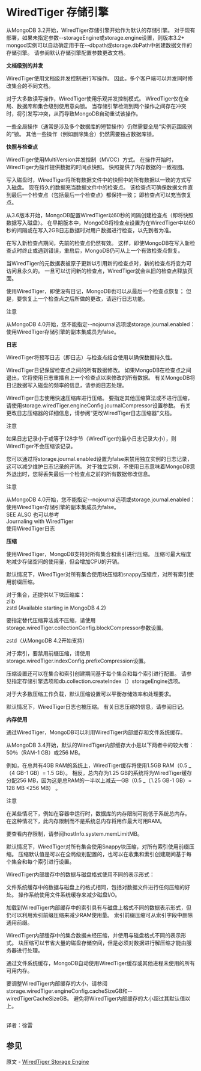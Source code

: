 # WiredTiger 存储引擎

从MongoDB 3.2开始，WiredTiger存储引擎开始作为默认的存储引擎。 对于现有部署，如果未指定参数--storageEngine或storage.engine设置，则版本3.2+ mongod实例可以自动确定用于在--dbpath或storage.dbPath中创建数据文件的存储引擎。 请参阅默认存储引擎配置参数更改文档。<br />

**文档级别的并发**<br />

WiredTiger使用文档级并发控制进行写操作。 因此，多个客户端可以并发同时修改集合的不同文档。<br />

对于大多数读写操作，WiredTiger使用乐观并发控制模式。 WiredTiger仅在全局、数据库和集合级别使用意向锁。 当存储引擎检测到两个操作之间存在冲突时，将引发写冲突，从而导致MongoDB自动重试该操作。<br />

一些全局操作（通常是涉及多个数据库的短暂操作）仍然需要全局“实例范围级别的”锁。 其他一些操作（例如删除集合）仍然需要独占数据库锁。<br />

**快照与检查点**<br />

WiredTiger使用MultiVersion并发控制（MVCC）方式。 在操作开始时，WiredTiger为操作提供数据的时间点快照。 快照提供了内存数据的一致视图。<br />

写入磁盘时，WiredTiger将所有数据文件中的快照中的所有数据以一致的方式写入磁盘。 现在持久的数据充当数据文件中的检查点。 该检查点可确保数据文件直到最后一个检查点（包括最后一个检查点）都保持一致； 即检查点可以充当恢复点。<br />

从3.6版本开始，MongoDB配置WiredTiger以60秒的间隔创建检查点（即将快照数据写入磁盘）。 在早期版本中，MongoDB将检查点设置为在WiredTiger中以60秒的间隔或在写入2GB日志数据时对用户数据进行检查，以先到者为准。<br />

在写入新检查点期间，先前的检查点仍然有效。 这样，即使MongoDB在写入新检查点时终止或遇到错误，重启后，MongoDB仍可从上一个有效检查点恢复。<br />

当WiredTiger的元数据表被原子更新以引用新的检查点时，新的检查点将变为可访问且永久的。 一旦可以访问新的检查点，WiredTiger就会从旧的检查点释放页面。<br />

使用WiredTiger，即使没有日记，MongoDB也可以从最后一个检查点恢复； 但是，要恢复上一个检查点之后所做的更改，请运行日志功能。<br />

注意<br />

从MongoDB 4.0开始，您不能指定--nojournal选项或storage.journal.enabled：使用WiredTiger存储引擎的副本集成员为false。<br />

**日志**<br />

WiredTiger将预写日志（即日志）与检查点结合使用以确保数据持久性。<br />

WiredTiger日记保留检查点之间的所有数据修改。 如果MongoDB在检查点之间退出，它将使用日志重播自上一个检查点以来修改的所有数据。 有关MongoDB将日记数据写入磁盘的频率的信息，请参阅日志处理。<br />

WiredTiger日志使用快速压缩库进行压缩。 要指定其他压缩算法或不进行压缩，请使用storage.wiredTiger.engineConfig.journalCompressor设置参数。 有关更改日志压缩器的详细信息，请参阅“更改WiredTiger日志压缩器”文档。<br />

注意<br />

如果日志记录小于或等于128字节（WiredTiger的最小日志记录大小），则WiredTiger不会压缩该记录。<br />

您可以通过将storage.journal.enabled设置为false来禁用独立实例的日志记录，这可以减少维护日志记录的开销。 对于独立实例，不使用日志意味着MongoDB意外退出时，您将丢失最后一个检查点之前的所有数据修改信息。<br />

注意<br />

从MongoDB 4.0开始，您不能指定--nojournal选项或storage.journal.enabled：使用WiredTiger存储引擎的副本集成员为false。<br />SEE ALSO 也可以参考<br />Journaling with WiredTiger<br />使用WiredTiger日志<br />

**压缩**<br />

使用WiredTiger，MongoDB支持对所有集合和索引进行压缩。 压缩可最大程度地减少存储空间的使用量，但会增加CPU的开销。<br />

默认情况下，WiredTiger对所有集合使用块压缩和snappy压缩库，对所有索引使用前缀压缩。<br />

对于集合，还提供以下块压缩库：<br />
zlib<br />
zstd (Available starting in MongoDB 4.2)<br />

要指定替代压缩算法或不压缩，请使用storage.wiredTiger.collectionConfig.blockCompressor参数设置。<br />

zstd（从MongoDB 4.2开始支持）<br />

对于索引，要禁用前缀压缩，请使用storage.wiredTiger.indexConfig.prefixCompression设置。<br />

压缩设置还可以在集合和索引创建期间基于每个集合和每个索引进行配置。 请参见指定存储引擎选项和db.collection.createIndex（）storageEngine选项。<br />

对于大多数压缩工作负载，默认压缩设置可以平衡存储效率和处理要求。<br />

默认情况下，WiredTiger日志也被压缩。 有关日志压缩的信息，请参阅日记。<br />

**内存使用**<br />

通过WiredTiger，MongoDB可以利用WiredTiger内部缓存和文件系统缓存。<br />

从MongoDB 3.4开始，默认的WiredTiger内部缓存大小是以下两者中的较大者：<br />
50％（RAM-1 GB）或256 MB。<br />

例如，在总共有4GB RAM的系统上，WiredTiger缓存将使用1.5GB RAM（0.5 _（4 GB-1 GB）= 1.5 GB）。 相反，总内存为1.25 GB的系统将为WiredTiger缓存分配256 MB，因为这是总RAM的一半以上减去一GB（0.5 _（1.25 GB-1 GB）= 128 MB <256 MB） 。<br />

注意<br />

在某些情况下，例如在容器中运行时，数据库的内存限制可能低于系统总内存。 在这种情况下，此内存限制而不是系统总内存将用作最大可用RAM。<br />

要查看内存限制，请参阅hostInfo.system.memLimitMB。<br />

默认情况下，WiredTiger对所有集合使用Snappy块压缩，对所有索引使用前缀压缩。 压缩默认值是可以在全局级别配置的，也可以在收集和索引创建期间基于每个集合和每个索引进行设置。<br />

WiredTiger内部缓存中的数据与磁盘格式使用不同的表示形式：<br />

文件系统缓存中的数据与磁盘上的格式相同，包括对数据文件进行任何压缩的好处。 操作系统使用文件系统缓存来减少磁盘I/O。<br />

加载到WiredTiger内部缓存中的索引具有与磁盘上格式不同的数据表示形式，但仍可以利用索引前缀压缩来减少RAM使用量。 索引前缀压缩可从索引字段中删除通用前缀。<br />

WiredTiger内部缓存中的集合数据未经压缩，并使用与磁盘格式不同的表示形式。 块压缩可以节省大量的磁盘存储空间，但是必须对数据进行解压缩才能由服务器进行处理。<br />

通过文件系统缓存，MongoDB自动使用WiredTiger缓存或其他进程未使用的所有可用内存。<br />

要调整WiredTiger内部缓存的大小，请参阅storage.wiredTiger.engineConfig.cacheSizeGB和--wiredTigerCacheSizeGB。 避免将WiredTiger内部缓存的大小超过其默认值以上。<br />
<br />

译者：徐雷




## 参见

原文 - [WiredTiger Storage Engine]( https://docs.mongodb.com/manual/core/wiredtiger/ )

